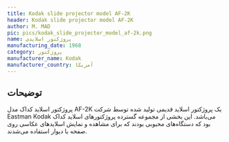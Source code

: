 ```yaml
---
title: Kodak slide projector model AF-2K
header: Kodak slide projector model AF-2K
author: M. MAD
pic: pics/kodak_slide_projector_model_af-2k.png
name: پروژکتور اسلایدی
manufacturing_date: 1968
category: پروژکتور
manufacturer_name: Kodak
manufacturer_country: آمریکا
---
```


<h2 class="fa-IR-explanation-header">توضیحات</h2>
<p>
پروژکتور اسلاید کداک مدل
<span class="english-text">AF-2K</span>
یک پروژکتور اسلاید قدیمی تولید شده توسط شرکت
<span class="english-text">Eastman Kodak</span>
می‌باشد. این بخشی از مجموعه گسترده پروژکتورهای اسلاید کداک بود که دستگاه‌های
محبوبی بودند که برای مشاهده و نمایش اسلایدهای عکاسی روی صفحه یا دیوار استفاده
می‌شدند.
</p>

